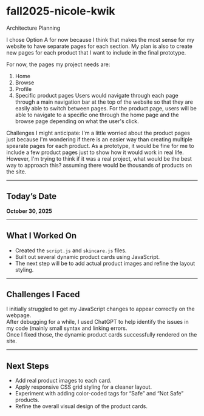 # fall2025-nicole-kwik

Architecture Planning

I chose Option A for now because I think that makes the most sense for my website to have separate pages for each section. My plan is also to create new pages for each product that I want to include in the final prototype. 

For now, the pages my project needs are:
1. Home
2. Browse
3. Profile
4. Specific product pages
Users would navigate through each page through a main navigation bar at the top of the website so that they are easily able to switch between pages. For the product page, users will be able to navigate to a specific one through the home page and the browse page depending on what the user's click. 

Challenges I might anticipate:
I'm a little worried about the product pages just because I'm wondering if there is an easier way than creating multiple spearate pages for each product. As a prototype, it would be fine for me to include a few product pages just to show how it would work in real life. However, I'm trying to think if it was a real project, what would be the best way to approach this? assuming there would be thousands of products on the site. 

---
## Today’s Date  
**October 30, 2025**

---

## What I Worked On  
- Created the `script.js` and `skincare.js` files.  
- Built out several dynamic product cards using JavaScript.  
- The next step will be to add actual product images and refine the layout styling.

---

## Challenges I Faced  
I initially struggled to get my JavaScript changes to appear correctly on the webpage.  
After debugging for a while, I used ChatGPT to help identify the issues in my code (mainly small syntax and linking errors.  
Once I fixed those, the dynamic product cards successfully rendered on the site.

---

## Next Steps  
- Add real product images to each card.  
- Apply responsive CSS grid styling for a cleaner layout.  
- Experiment with adding color-coded tags for “Safe” and “Not Safe” products.  
- Refine the overall visual design of the product cards.

